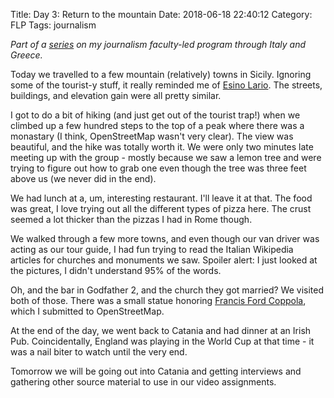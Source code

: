 Title: Day 3: Return to the mountain
Date: 2018-06-18 22:40:12
Category: FLP
Tags: journalism

_Part of a [series](https://blog.legoktm.com/category/flp.html) on my journalism faculty-led program through Italy and Greece._

Today we travelled to a few mountain (relatively) towns in Sicily. Ignoring some of the tourist-y stuff, it really reminded me of [Esino Lario](https://wikimania2016.wikimedia.org/wiki/Main_Page). The streets, buildings, and elevation gain were all pretty similar.

I got to do a bit of hiking (and just get out of the tourist trap!) when we climbed up a few hundred steps to the top of a peak where there was a monastary (I think, OpenStreetMap wasn't very clear). The view was beautiful, and the hike was totally worth it. We were only two minutes late meeting up with the group - mostly because we saw a lemon tree and were trying to figure out how to grab one even though the tree was three feet above us (we never did in the end).

We had lunch at a, um, interesting restaurant. I'll leave it at that. The food was great, I love trying out all the different types of pizza here. The crust seemed a lot thicker than the pizzas I had in Rome though.

We walked through a few more towns, and even though our van driver was acting as our tour guide, I had fun trying to read the Italian Wikipedia articles for churches and monuments we saw. Spoiler alert: I just looked at the pictures, I didn't understand 95% of the words.

Oh, and the bar in Godfather 2, and the church they got married? We visited both of those. There was a small statue honoring [Francis Ford Coppola](https://en.wikipedia.org/wiki/Francis_Ford_Coppola), which I submitted to OpenStreetMap.

At the end of the day, we went back to Catania and had dinner at an Irish Pub. Coincidentally, England was playing in the World Cup at that time - it was a nail biter to watch until the very end.

Tomorrow we will be going out into Catania and getting interviews and gathering other source material to use in our video assignments. 

